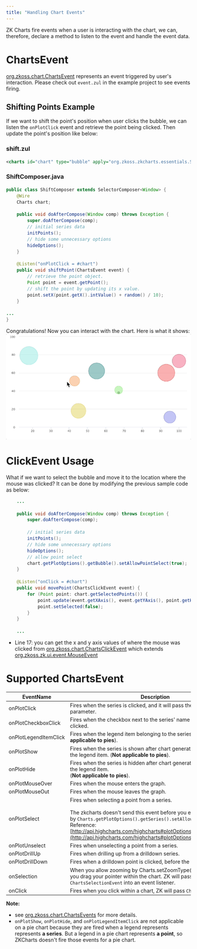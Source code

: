 ```yaml
---
title: "Handling Chart Events"
---
```


ZK Charts fire events when a user is interacting with the chart, we can,
therefore, declare a method to listen to the event and handle the event
data.

# ChartsEvent

[org.zkoss.chart.ChartsEvent](https://www.zkoss.org/javadoc/latest/zkcharts/org/zkoss/chart/ChartsEvent.html)
represents an event triggered by user's interaction. Please check out
`event.zul` in the example project to see events firing.

## Shifting Points Example

If we want to shift the point's position when user clicks the bubble, we
can listen the `onPlotClick` event and retrieve the point being clicked.
Then update the point's position like below:

### shift.zul

```xml
<charts id="chart" type="bubble" apply="org.zkoss.zkcharts.essentials.ShiftComposer"/>
```

### ShiftComposer.java

```java
public class ShiftComposer extends SelectorComposer<Window> {
    @Wire
    Charts chart;
    
    public void doAfterCompose(Window comp) throws Exception {
        super.doAfterCompose(comp);
        // initial series data
        initPoints();
        // hide some unnecessary options
        hideOptions();
    }
     
    @Listen("onPlotClick = #chart")
    public void shiftPoint(ChartsEvent event) {
        // retrieve the point object.
        Point point = event.getPoint();
        // shift the point by updating its x value.
        point.setX(point.getX().intValue() + random() / 10);
    }

...
}
```

Congratulations! Now you can interact with the chart. Here is what it shows: ![](images/ShiftPoint.gif)

# ClickEvent Usage

What if we want to select the bubble and move it to the location where
the mouse was clicked? It can be done by modifying the previous sample
code as below:

```java
    ...

    public void doAfterCompose(Window comp) throws Exception {
        super.doAfterCompose(comp);
        
        // initial series data
        initPoints();
        // hide some unnecessary options
        hideOptions();
        // allow point select
        chart.getPlotOptions().getBubble().setAllowPointSelect(true);
    }
     
    @Listen("onClick = #chart")
    public void movePoint(ChartsClickEvent event) {
        for (Point point: chart.getSelectedPoints()) {
            point.update(event.getXAxis(), event.getYAxis(), point.getHigh());
            point.setSelected(false);
        }
    }

    ...
```

- Line 17: you can get the x and y axis values of where the mouse was
  clicked from
  [org.zkoss.chart.ChartsClickEvent](https://www.zkoss.org/javadoc/latest/zkcharts/org/zkoss/chart/ChartsClickEvent.html)
  which extends
  [org.zkoss.zk.ui.event.MouseEvent](https://www.zkoss.org/javadoc/latest/zk/org/zkoss/zk/ui/event/MouseEvent.html)

# Supported ChartsEvent

| EventName | Description |
|-----------|-------------|
| onPlotClick | Fires when the series is clicked, and it will pass the nearest point as a parameter. |
| onPlotCheckboxClick | Fires when the checkbox next to the series' name in the legend is clicked. |
| onPlotLegendItemClick | Fires when the legend item belonging to the series is clicked. (**Not applicable to pies**). |
| onPlotShow | Fires when the series is shown after chart generation time, by clicking the legend item. (**Not applicable to pies**). |
| onPlotHide | Fires when the series is hidden after chart generation time, by clicking the legend item.<br/>(**Not applicable to pies**). |
| onPlotMouseOver | Fires when the mouse enters the graph. |
| onPlotMouseOut | Fires when the mouse leaves the graph. |
| onPlotSelect | Fires when selecting a point from a series.<br/><br/>The zkcharts doesn't send this event before you enable "point select" by `Charts.getPlotOptions().getSeries().setAllowPointSelect(true);`<br/>Reference: [http://api.highcharts.com/highcharts#plotOptions.series.point.events](http://api.highcharts.com/highcharts#plotOptions.series.point.events) |
| onPlotUnselect | Fires when unselecting a point from a series. |
| onPlotDrillUp | Fires when drilling up from a drilldown series. |
| onPlotDrillDown | Fires when a drilldown point is clicked, before the new series is added. |
| onSelection | When you allow zooming by Charts.setZoomType(), it's fired when you drag your pointer within the chart. ZK will pass a `ChartsSelectionEvent` into an event listener. |
| onClick | Fires when you click within a chart, ZK will pass `ChartsClickEvent`. |

**Note:**

- see
  [org.zkoss.chart.ChartsEvents](https://www.zkoss.org/javadoc/latest/zkcharts/org/zkoss/chart/ChartsEvents.html)
  for more details.
- `onPlotShow`, `onPlotHide`, and `onPlotLegendItemClick` are not
  applicable on a pie chart because they are fired when a legend
  represents represents **a series**. But a legend in a pie chart
  represents **a point**, so ZKCharts doesn't fire those events for a
  pie chart.
